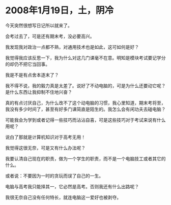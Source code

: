 # 2008年1月19日，土，阴冷

今天突然很想写日记所以就来了。

会考过去了，可是还有期末考，没必要高兴。

我发现我对政治一点都不熟，对通用技术也是如此，这可如何是好？

我觉得我应该反思一下，我为什么对这几门课毫不在意。明知是模块考试要记学分的却仍不把它当回事。

我是不是有点舍本逐末了？

我不得不说，我的毅力真是太差了。说好了不动电脑的，可是为什么还要动它呢？是什么东西让我抑制不住地兴奋？

真的有点讨厌自己，为什么改不了这个动电脑的习惯，我心里知道，期末考将至，我没有多少时间了，甚至有好多门课简直是陌生的。我怎么会有闲功夫去碰电脑？

可能我会为学到或者记得一些技巧而沾沾自喜，可是这些技巧对于考试来说有什么用呢？

说白了那就是计算机知识对于高考无用！

我觉得这很无奈，可是又有什么办法呢？

我要认清自己现在的职责，做为一个学生的职责，而不是一个电脑技工或者其它的什么。

或者说：不要因为一时的贪玩而误了自己的一生。

电脑与高考我只能择其一，它必然是高考。否则我还有什么出路呢？

我很无奈自己没有任何特长，就连电脑这一爱好也被剥夺。
